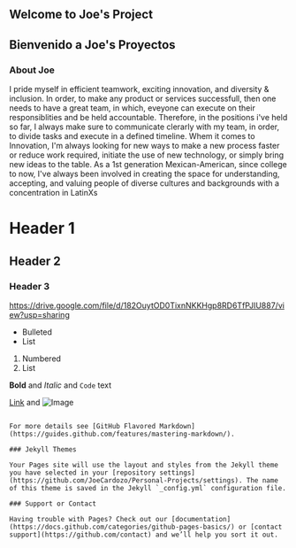 ## Welcome to Joe's Project
## Bienvenido a Joe's Proyectos

### About Joe

I pride myself in efficient teamwork, exciting innovation, and diversity & inclusion. In order, to make any product or services successfull, then one needs to have a great team, in which, eveyone can execute on their responsiblities and be held accountable. Therefore, in the positions i've held so far, I always make sure to communicate clerarly with my team, in order, to divide tasks and execute in a defined timeline. Whem it comes to Innovation, I'm always looking for new ways to make a new process faster or reduce work required, initiate the use of new technology, or simply bring new ideas to the table. As a 1st generation Mexican-American, since college to now, I've always been involved in creating the space for understanding, accepting, and valuing people of diverse cultures and backgrounds with a concentration in LatinXs


# Header 1
## Header 2
### Header 3

https://drive.google.com/file/d/182OuytOD0TixnNKKHgp8RD6TfPJIU887/view?usp=sharing





- Bulleted
- List

1. Numbered
2. List

**Bold** and _Italic_ and `Code` text

[Link](url) and ![Image](src)
```

For more details see [GitHub Flavored Markdown](https://guides.github.com/features/mastering-markdown/).

### Jekyll Themes

Your Pages site will use the layout and styles from the Jekyll theme you have selected in your [repository settings](https://github.com/JoeCardozo/Personal-Projects/settings). The name of this theme is saved in the Jekyll `_config.yml` configuration file.

### Support or Contact

Having trouble with Pages? Check out our [documentation](https://docs.github.com/categories/github-pages-basics/) or [contact support](https://github.com/contact) and we’ll help you sort it out.

